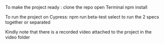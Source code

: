 To make the project ready :
clone the repo 
open Terminal
npm install

To run the project on Cypress:
npm run beta-test
select to run the 2 specs together or separated


Kindly note that there is a recorded video attached to the project in the video folder
